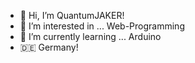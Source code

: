 - 👋 Hi, I’m QuantumJAKER!
- 👀 I’m interested in ... Web-Programming
- 🌱 I’m currently learning ... Arduino
- 🇩🇪 Germany!

<!---
JAKER-713/JAKER-713 is a ✨ special ✨ repository because its `README.md` (this file) appears on your GitHub profile.
You can click the Preview link to take a look at your changes.
--->
